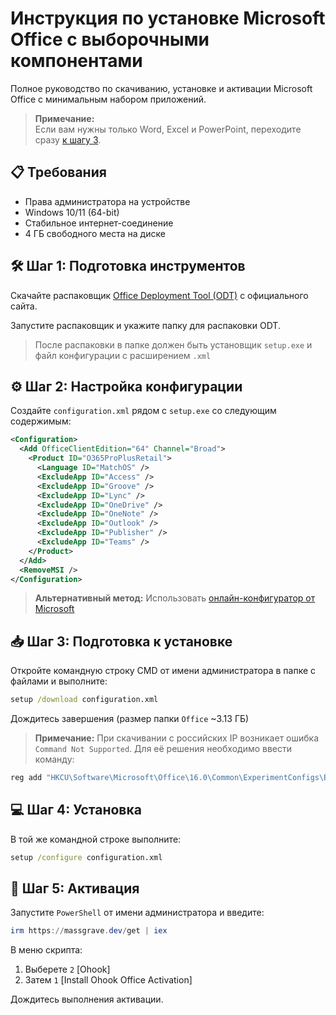 # Инструкция по установке Microsoft Office с выборочными компонентами

Полное руководство по скачиванию, установке и активации Microsoft Office с минимальным набором приложений.

> **Примечание:**  
> Если вам нужны только Word, Excel и PowerPoint, переходите сразу [к шагу 3](#-шаг-3-подготовка-к-установке).

## 📋 Требования

* Права администратора на устройстве
* Windows 10/11 (64-bit)
* Стабильное интернет-соединение
* 4 ГБ свободного места на диске

## 🛠️ Шаг 1: Подготовка инструментов

Скачайте распаковщик [Office Deployment Tool (ODT)](https://www.microsoft.com/en-us/download/details.aspx?id=49117) с официального сайта.

Запустите распаковщик и укажите папку для распаковки ODT.

> После распаковки в папке должен быть установщик `setup.exe` и файл конфигурации с расширением `.xml`

## ⚙️ Шаг 2: Настройка конфигурации

Создайте `configuration.xml` рядом с `setup.exe` со следующим содержимым:

```xml
<Configuration>
  <Add OfficeClientEdition="64" Channel="Broad">
    <Product ID="O365ProPlusRetail">
      <Language ID="MatchOS" />
      <ExcludeApp ID="Access" />
      <ExcludeApp ID="Groove" />
      <ExcludeApp ID="Lync" />
      <ExcludeApp ID="OneDrive" />
      <ExcludeApp ID="OneNote" />
      <ExcludeApp ID="Outlook" />
      <ExcludeApp ID="Publisher" />
      <ExcludeApp ID="Teams" />
    </Product>
  </Add>
  <RemoveMSI />
</Configuration>
```

> **Альтернативный метод:**
> Использовать [онлайн-конфигуратор от Microsoft](https://config.office.com/deploymentsettings)

## 📥 Шаг 3: Подготовка к установке

Откройте командную строку CMD от имени администратора в папке с файлами и выполните:

```bat
setup /download configuration.xml
```

Дождитесь завершения (размер папки `Office` ~3.13 ГБ)

> **Примечание:**
> При скачивании с российских IP возникает ошибка `Command Not Supported`. Для её решения необходимо ввести команду:

```bat
reg add "HKCU\Software\Microsoft\Office\16.0\Common\ExperimentConfigs\Ecs" /v "CountryCode" /t REG_SZ /d "std::wstring|US" /f
```

## 💻 Шаг 4: Установка

В той же командной строке выполните:

```bat
setup /configure configuration.xml
```

## 🔑 Шаг 5: Активация

Запустите `PowerShell` от имени администратора и введите:

```PowerShell
irm https://massgrave.dev/get | iex
```

В меню скрипта:
1. Выберете `2` [Ohook]
2. Затем `1` [Install Ohook Office Activation]

Дождитесь выполнения активации.
